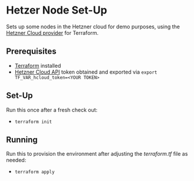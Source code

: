 # Hetzer Node Set-Up

Sets up some nodes in the Hetzner cloud for demo purposes, using the [Hetzner Cloud provider](https://www.terraform.io/docs/providers/hcloud/r/server.html) for Terraform.

## Prerequisites

* [Terraform](https://www.terraform.io/) installed
* [Hetzner Cloud API](https://docs.hetzner.cloud/) token obtained and exported via `export TF_VAR_hcloud_token=<YOUR TOKEN>`

## Set-Up

Run this once after a fresh check out:

* `terraform init`

## Running

Run this to provision the environment after adjusting the _terraform.tf_ file as needed:

* `terraform apply`
